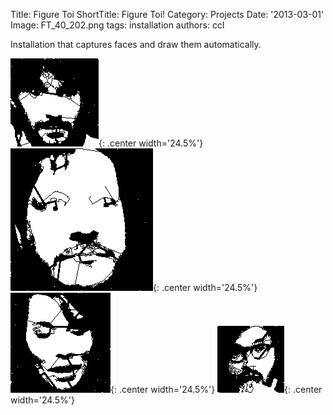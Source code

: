 Title: Figure Toi
ShortTitle: Figure Toi!
Category: Projects
Date: '2013-03-01'
Image: FT_40_202.png
tags: installation
authors: ccl

Installation that captures faces and draw them automatically.

![190](images/portfolio/FT_190.png){: .center width='24.5%'}
![355](images/portfolio/FT_355.png){: .center width='24.5%'}
![195](images/portfolio/FT_195.png){: .center width='24.5%'}
![219](images/portfolio/FT_219.png){: .center width='24.5%'}

